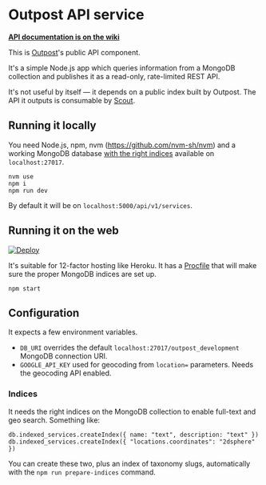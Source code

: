 # Outpost API service

**[API documentation is on the wiki](https://github.com/wearefuturegov/outpost-api-service/wiki)**

This is [Outpost](https://github.com/wearefuturegov/outpost)'s public API component.

It's a simple Node.js app which queries information from a MongoDB collection and publishes it as a read-only, rate-limited REST API.

It's not useful by itself — it depends on a public index built by Outpost. The API it outputs is consumable by [Scout](https://github.com/wearefuturegov/scout-x).

## Running it locally

You need Node.js, npm, nvm (https://github.com/nvm-sh/nvm) and a working MongoDB database [with the right indices](#indexes) available on `localhost:27017`.

```
nvm use
npm i
npm run dev
```

By default it will be on `localhost:5000/api/v1/services`.

## Running it on the web

[![Deploy](https://www.herokucdn.com/deploy/button.svg)](https://heroku.com/deploy)

It's suitable for 12-factor hosting like Heroku. It has a [Procfile](https://devcenter.heroku.com/articles/procfile) that will make sure the proper MongoDB indices are set up.

```
npm start
```

## Configuration

It expects a few environment variables.

- `DB_URI` overrides the default `localhost:27017/outpost_development` MongoDB connection URI.
- `GOOGLE_API_KEY` used for geocoding from `location=` parameters. Needs the geocoding API enabled.

### Indices

It needs the right indices on the MongoDB collection to enable full-text and geo search. Something like:

```
db.indexed_services.createIndex({ name: "text", description: "text" })
db.indexed_services.createIndex({ "locations.coordinates": "2dsphere" })
```

You can create these two, plus an index of taxonomy slugs, automatically with the `npm run prepare-indices` command.
